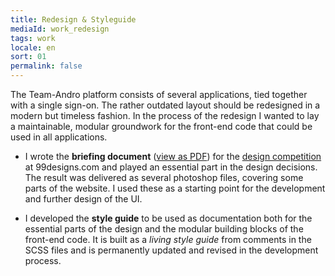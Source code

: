 ```yaml
---
title: Redesign & Styleguide
mediaId: work_redesign
tags: work
locale: en
sort: 01
permalink: false
---
```

The Team-Andro platform consists of several applications, tied together with a single sign-on. The rather outdated layout should be redesigned in a modern but timeless fashion. In the process of the redesign I wanted to lay a maintainable, modular groundwork for the front-end code that could be used in all applications.

* I wrote the **briefing document** ([view as PDF](/files/TEAM-ANDRO-Redesign-99designs.pdf)) for the [design competition](https://99designs.de/web-design/contests/almost-flat-design-bodybuilding-fitness-website-needed-766868) at 99designs.com and played an essential part in the design decisions. The result was delivered as several photoshop files, covering some parts of the website. I used these as a starting point for the development and further design of the UI.

* I developed the **style guide** to be used as documentation both for the essential parts of the design and the modular building blocks of the front-end code. It is built as a <i>living style guide</i> from comments in the SCSS files and is permanently updated and revised in the development process.
